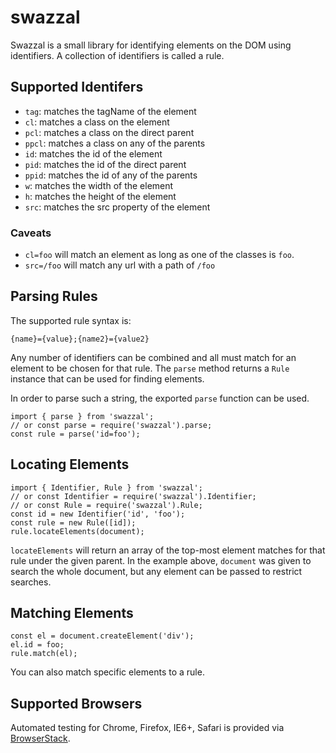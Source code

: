 # swazzal #

Swazzal is a small library for identifying elements on the DOM using
identifiers. A collection of identifiers is called a rule.

## Supported Identifers ##

* `tag`: matches the tagName of the element
* `cl`: matches a class on the element
* `pcl`: matches a class on the direct parent
* `ppcl`: matches a class on any of the parents
* `id`: matches the id of the element
* `pid`: matches the id of the direct parent
* `ppid`: matches the id of any of the parents
* `w`: matches the width of the element
* `h`: matches the height of the element
* `src`: matches the src property of the element

### Caveats ###

* `cl=foo` will match an element as long as one of the classes is `foo`.
* `src=/foo` will match any url with a path of `/foo`

## Parsing Rules ##

The supported rule syntax is:

    {name}={value};{name2}={value2}

Any number of identifiers can be combined and all must match for an element to
be chosen for that rule. The `parse` method returns a `Rule` instance that
can be used for finding elements.

In order to parse such a string, the exported `parse` function can be used.

    import { parse } from 'swazzal';
    // or const parse = require('swazzal').parse;
    const rule = parse('id=foo');

## Locating Elements ##

    import { Identifier, Rule } from 'swazzal';
    // or const Identifier = require('swazzal').Identifier;
    // or const Rule = require('swazzal').Rule;
    const id = new Identifier('id', 'foo');
    const rule = new Rule([id]);
    rule.locateElements(document);

`locateElements` will return an array of the top-most element matches for that
rule under the given parent. In the example above, `document` was given to
search the whole document, but any element can be passed to restrict searches.

## Matching Elements ##

    const el = document.createElement('div');
    el.id = foo;
    rule.match(el);

You can also match specific elements to a rule.


## Supported Browsers ##

Automated testing for Chrome, Firefox, IE6+, Safari is provided via
[BrowserStack](https://www.browserstack.com/).
